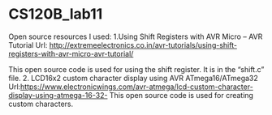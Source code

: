 # CS120B_lab11

Open source resources I used:
1.Using Shift Registers with AVR Micro – AVR Tutorial
Url: http://extremeelectronics.co.in/avr-tutorials/using-shift-registers-with-avr-micro-avr-tutorial/

This open source code is used for using the shift register. It is in the “shift.c” file.
2. LCD16x2 custom character display using AVR ATmega16/ATmega32
Url:https://www.electronicwings.com/avr-atmega/lcd-custom-character-display-using-atmega-16-32-
This open source code is used for creating custom characters.
